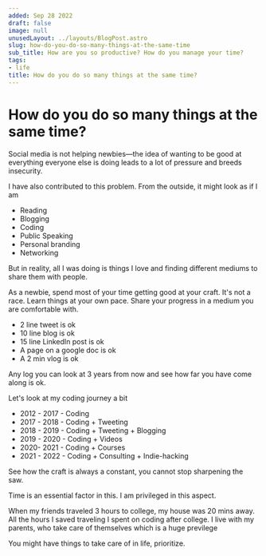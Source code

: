 ```yaml
---
added: Sep 28 2022
draft: false
image: null
unusedLayout: ../layouts/BlogPost.astro
slug: how-do-you-do-so-many-things-at-the-same-time
sub_title: How are you so productive? How do you manage your time?
tags:
- life
title: How do you do so many things at the same time?
---
```


# How do you do so many things at the same time?

Social media is not helping newbies—the idea of wanting to be good at everything everyone else is doing leads to a lot of pressure and breeds insecurity.

I have also contributed to this problem. From the outside, it might look as if I am

- Reading
- Blogging
- Coding
- Public Speaking
- Personal branding
- Networking

But in reality, all I was doing is things I love and finding different mediums to share them with people.

As a newbie, spend most of your time getting good at your craft. It's not a race. Learn things at your own pace. Share your progress in a medium you are comfortable with.

- 2 line tweet is ok
- 10 line blog is ok
- 15 line LinkedIn post is ok
- A page on a google doc is ok
- A 2 min vlog is ok

Any log you can look at 3 years from now and see how far you have come along is ok.

Let's look at my coding journey a bit

- 2012 - 2017 - Coding
- 2017 - 2018 - Coding + Tweeting
- 2018 - 2019 - Coding + Tweeting + Blogging
- 2019 - 2020 - Coding + Videos
- 2020- 2021 - Coding + Courses
- 2021 - 2022 - Coding + Consulting + Indie-hacking

See how the craft is always a constant, you cannot stop sharpening the saw.

Time is an essential factor in this. I am privileged in this aspect.

When my friends traveled 3 hours to college, my house was 20 mins away. All the hours I saved traveling I spent on coding after college. I live with my parents, who take care of themselves which is a huge previlege

You might have things to take care of in life, prioritize.
